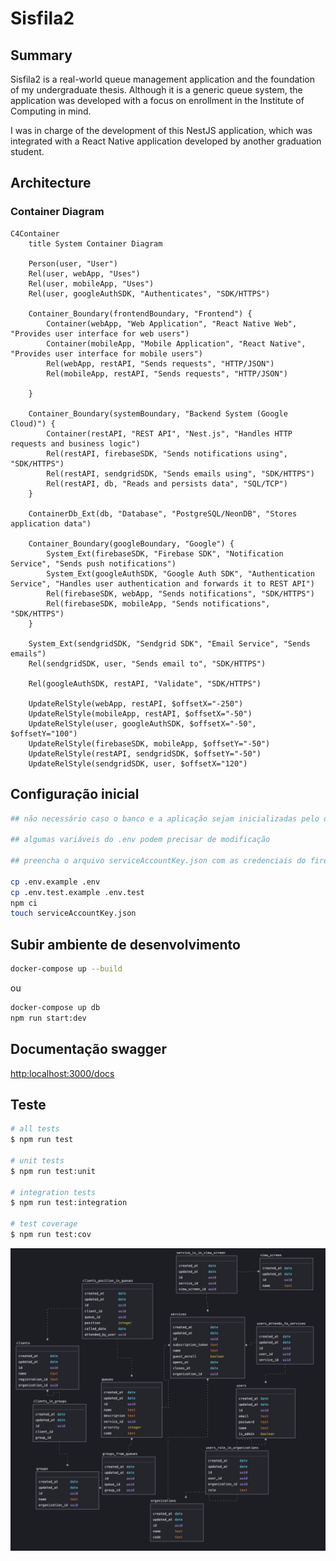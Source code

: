 # Sisfila2

## Summary

Sisfila2 is a real-world queue management application and the foundation of my undergraduate thesis. Although it is a generic queue system, the application was developed with a focus on enrollment in the Institute of Computing in mind.

I was in charge of the development of this NestJS application, which was integrated with a React Native application developed by another graduation student.

## Architecture

### Container Diagram

```mermaid
C4Container
    title System Container Diagram

    Person(user, "User")
    Rel(user, webApp, "Uses")
    Rel(user, mobileApp, "Uses")
    Rel(user, googleAuthSDK, "Authenticates", "SDK/HTTPS")

    Container_Boundary(frontendBoundary, "Frontend") {
        Container(webApp, "Web Application", "React Native Web", "Provides user interface for web users")
        Container(mobileApp, "Mobile Application", "React Native", "Provides user interface for mobile users")
        Rel(webApp, restAPI, "Sends requests", "HTTP/JSON")
        Rel(mobileApp, restAPI, "Sends requests", "HTTP/JSON")

    }

    Container_Boundary(systemBoundary, "Backend System (Google Cloud)") {
        Container(restAPI, "REST API", "Nest.js", "Handles HTTP requests and business logic")
        Rel(restAPI, firebaseSDK, "Sends notifications using", "SDK/HTTPS")
        Rel(restAPI, sendgridSDK, "Sends emails using", "SDK/HTTPS")
        Rel(restAPI, db, "Reads and persists data", "SQL/TCP")
    }

    ContainerDb_Ext(db, "Database", "PostgreSQL/NeonDB", "Stores application data")

    Container_Boundary(googleBoundary, "Google") {
        System_Ext(firebaseSDK, "Firebase SDK", "Notification Service", "Sends push notifications")
        System_Ext(googleAuthSDK, "Google Auth SDK", "Authentication Service", "Handles user authentication and forwards it to REST API")
        Rel(firebaseSDK, webApp, "Sends notifications", "SDK/HTTPS")
        Rel(firebaseSDK, mobileApp, "Sends notifications", "SDK/HTTPS")
    }

    System_Ext(sendgridSDK, "Sendgrid SDK", "Email Service", "Sends emails")
    Rel(sendgridSDK, user, "Sends email to", "SDK/HTTPS")

    Rel(googleAuthSDK, restAPI, "Validate", "SDK/HTTPS")

    UpdateRelStyle(webApp, restAPI, $offsetX="-250")
    UpdateRelStyle(mobileApp, restAPI, $offsetX="-50")
    UpdateRelStyle(user, googleAuthSDK, $offsetX="-50", $offsetY="100")
    UpdateRelStyle(firebaseSDK, mobileApp, $offsetY="-50")
    UpdateRelStyle(restAPI, sendgridSDK, $offsetY="-50")
    UpdateRelStyle(sendgridSDK, user, $offsetX="120")
```

## Configuração inicial

```bash
## não necessário caso o banco e a aplicação sejam inicializadas pelo docker-compose

## algumas variáveis do .env podem precisar de modificação

## preencha o arquivo serviceAccountKey.json com as credenciais do firebase

cp .env.example .env
cp .env.test.example .env.test
npm ci
touch serviceAccountKey.json
```

## Subir ambiente de desenvolvimento

```bash
docker-compose up --build
```

ou

```bash
docker-compose up db
npm run start:dev
```

## Documentação swagger

<http:localhost:3000/docs>

## Teste

```bash
# all tests
$ npm run test

# unit tests
$ npm run test:unit

# integration tests
$ npm run test:integration

# test coverage
$ npm run test:cov
```

![alt text](sisfila_v11.JPG)
